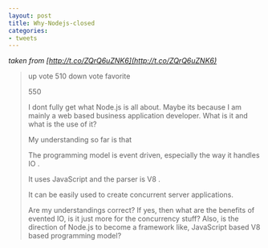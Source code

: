 ```yaml
---
layout: post
title: Why-Nodejs-closed
categories:
- tweets
---
```

*taken from [http://t.co/ZQrQ6uZNK6](http://t.co/ZQrQ6uZNK6)*
>up vote 510 down vote favorite
>
>550
>
>I dont fully get what Node.js is all about. Maybe its because I am mainly a web based business application developer. What is it and what is the use of it?
>
>My understanding so far is that
>
>The programming model is event driven, especially the way it handles IO .
>
>It uses JavaScript and the parser is V8 .
>
>It can be easily used to create concurrent server applications.
>
>Are my understandings correct? If yes, then what are the benefits of evented IO, is it just more for the concurrency stuff? Also, is the direction of Node.js to become a framework like, JavaScript based V8 based programming model?
>
>